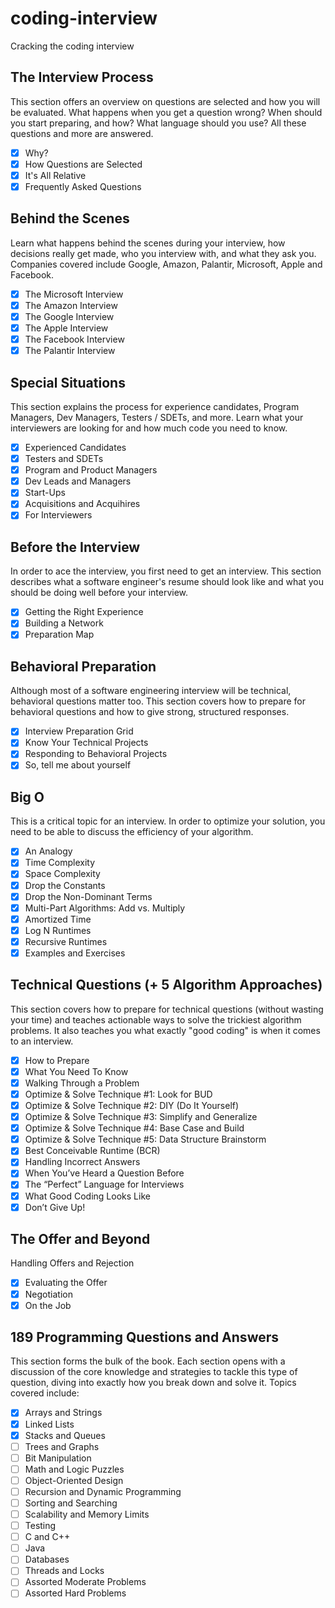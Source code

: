 # coding-interview
Cracking the coding interview

## The Interview Process

This section offers an overview on questions are selected and how you will be evaluated. What happens when you get a question wrong? When should you start preparing, and how? What language should you use? All these questions and more are answered.

- [X] Why?
- [X] How Questions are Selected
- [X] It's All Relative
- [X] Frequently Asked Questions

## Behind the Scenes

Learn what happens behind the scenes during your interview, how decisions really get made, who you interview with, and what they ask you. Companies covered include Google, Amazon, Palantir, Microsoft, Apple and Facebook.

- [X] The Microsoft Interview
- [X] The Amazon Interview
- [X] The Google Interview
- [X] The Apple Interview
- [X] The Facebook Interview
- [X] The Palantir Interview

## Special Situations

This section explains the process for experience candidates, Program Managers, Dev Managers, Testers / SDETs, and more. Learn what your interviewers are looking for and how much code you need to know.

- [X] Experienced Candidates
- [X] Testers and SDETs
- [X] Program and Product Managers
- [X] Dev Leads and Managers
- [X] Start-Ups
- [X] Acquisitions and Acquihires
- [X] For Interviewers

## Before the Interview

In order to ace the interview, you first need to get an interview. This section describes what a software engineer's resume should look like and what you should be doing well before your interview.

- [X] Getting the Right Experience
- [X] Building a Network
- [X] Preparation Map

## Behavioral Preparation

Although most of a software engineering interview will be technical, behavioral questions matter too. This section covers how to prepare for behavioral questions and how to give strong, structured responses.

- [X] Interview Preparation Grid
- [X] Know Your Technical Projects
- [X] Responding to Behavioral Projects
- [X] So, tell me about yourself

## Big O

This is a critical topic for an interview. In order to optimize your solution, you need to be able to discuss the efficiency of your algorithm.

- [X] An Analogy
- [X] Time Complexity
- [X] Space Complexity
- [X] Drop the Constants
- [X] Drop the Non-Dominant Terms
- [X] Multi-Part Algorithms: Add vs. Multiply
- [X] Amortized Time
- [X] Log N Runtimes
- [X] Recursive Runtimes
- [X] Examples and Exercises

## Technical Questions (+ 5 Algorithm Approaches)

This section covers how to prepare for technical questions (without wasting your time) and teaches actionable ways to solve the trickiest algorithm problems. It also teaches you what exactly "good coding" is when it comes to an interview.

- [X] How to Prepare	
- [X] What You Need To Know
- [X] Walking Through a Problem
- [X] Optimize & Solve Technique #1: Look for BUD
- [X] Optimize & Solve Technique #2: DIY (Do It Yourself)
- [X] Optimize & Solve Technique #3: Simplify and Generalize
- [X] Optimize & Solve Technique #4: Base Case and Build
- [X] Optimize & Solve Technique #5: Data Structure Brainstorm
- [X] Best Conceivable Runtime (BCR)
- [X] Handling Incorrect Answers
- [X] When You’ve Heard a Question Before
- [X] The “Perfect” Language for Interviews
- [X] What Good Coding Looks Like
- [X] Don’t Give Up!

## The Offer and Beyond

Handling Offers and Rejection

- [X] Evaluating the Offer
- [X] Negotiation
- [X] On the Job

## 189 Programming Questions and Answers

This section forms the bulk of the book. Each section opens with a discussion of the core knowledge and strategies to tackle this type of question, diving into exactly how you break down and solve it. Topics covered include: 

- [X] Arrays and Strings
- [X] Linked Lists
- [X] Stacks and Queues
- [ ] Trees and Graphs
- [ ] Bit Manipulation
- [ ] Math and Logic Puzzles
- [ ] Object-Oriented Design
- [ ] Recursion and Dynamic Programming
- [ ] Sorting and Searching
- [ ] Scalability and Memory Limits
- [ ] Testing
- [ ] C and C++
- [ ] Java
- [ ] Databases
- [ ] Threads and Locks
- [ ] Assorted Moderate Problems
- [ ] Assorted Hard Problems
